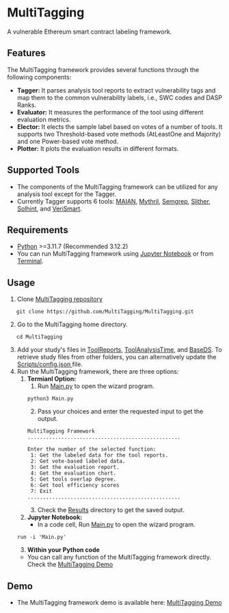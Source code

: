 # MultiTagging
A vulnerable Ethereum smart contract labeling framework.
## Features
The MultiTagging framework provides several functions through the following components:
*  **Tagger:** It parses analysis tool reports to extract vulnerability tags and map them to the common vulnerability labels, i.e., SWC codes and DASP Ranks.
*  **Evaluator:** It measures the performance of the tool using different evaluation metrics.
*  **Elector:** It elects the sample label based on votes of a number of tools. It supports two Threshold-based vote methods (AtLeastOne and Majority) and one Power-based vote method.
*  **Plotter:** It plots the evaluation results in different formats.
## Supported Tools
* The components of the MultiTagging framework can be utilized for any analysis tool except for the Tagger.
* Currently Tagger supports 6 tools: <A Href="https://github.com/smartbugs/MAIAN">MAIAN</A>, <A Href="https://github.com/Consensys/mythril">Mythril</A>, <A Href="https://github.com/Decurity/semgrep-smart-contracts">Semgrep</A>, <A Href="https://github.com/crytic/slither">Slither</A>, <A Href="https://github.com/protofire/solhint">Solhint</A>, and <A Href="https://github.com/kupl/VeriSmart-public">VeriSmart</A>.
## Requirements
*  <A Href="https://www.python.org/">Python</A> >=3.11.7 (Recommended 3.12.2)
*  You can run MultiTagging framework using <A Href="https://jupyter.org/"> Jupyter Notebook</A> or from <A Href="https://support.apple.com/en-sa/guide/terminal/apd5265185d-f365-44cb-8b09-71a064a42125/mac">Terminal</A>.
## Usage
1.   Clone <A Href="https://github.com/MultiTagging/MultiTagging"> MultiTagging repository </A>
   ```
      git clone https://github.com/MultiTagging/MultiTagging.git
   ```
2.   Go to the MultiTagging home directory.
   ```
      cd MultiTagging
   ```
3.   Add your study's files in <A Href="https://github.com/MultiTagging/MultiTagging/tree/main/ToolReports">ToolReports</A>, <A Href="https://github.com/MultiTagging/MultiTagging/tree/main/ToolAnalysisTime">ToolAnalysisTime</A>, and <A Href="https://github.com/MultiTagging/MultiTagging/tree/main/BaseDS">BaseDS</A>. To retrieve study files from other folders, you can alternatively update the <A Href="https://github.com/MultiTagging/MultiTagging/blob/main/Scripts/config.json"> Scripts/config.json </A> file.
4.   Run the MultiTagging framework, there are three options:
      1. **Termianl Option:**
         1.   Run <A Href="https://github.com/MultiTagging/MultiTagging/blob/main/Main.py">Main.py</A> to open the wizard program. 
         ```
         python3 Main.py
         ```
         2.   Pass your choices and enter the requested input to get the output.
         ```
         MultiTagging Framework
         ..................................................
         
         Enter the number of the selected function:
          1: Get the labeled data for the tool reports.
          2: Get vote-based labeled data. 
          3: Get the evaluation report.
          4: Get the evaluation chart.
          5: Get tools overlap degree.
          6: Get tool efficiency scores 
          7: Exit
         ..................................................
         ```
         3.   Check the <A Href="https://github.com/MultiTagging/MultiTagging/tree/main/Results">Results</A> directory to get the saved output.
      2. **Jupyter Notebook:**
         * In a code cell, Run <A Href="https://github.com/MultiTagging/MultiTagging/blob/main/Main.py">Main.py</A> to open the wizard program. 
      ```
      run -i 'Main.py'
      ```
      3. **Within your Python code**
        *   You can call any function of the MultiTagging framework directly. Check the <A Href="https://github.com/MultiTagging/MultiTagging_Demo.git">MultiTagging Demo</A>
## Demo
*  The MultiTagging framework demo is available here: <A Href="https://github.com/MultiTagging/MultiTagging_Demo.git">MultiTagging Demo</A>
